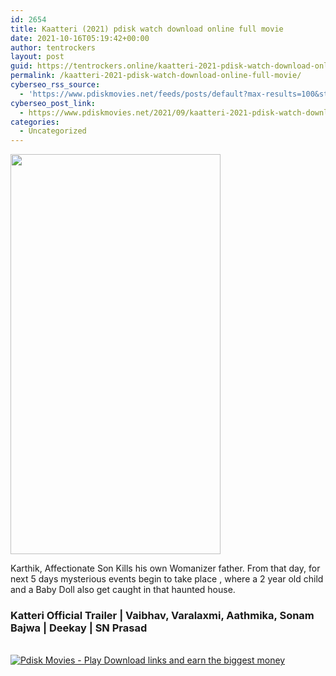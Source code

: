 ```yaml
---
id: 2654
title: Kaatteri (2021) pdisk watch download online full movie
date: 2021-10-16T05:19:42+00:00
author: tentrockers
layout: post
guid: https://tentrockers.online/kaatteri-2021-pdisk-watch-download-online-full-movie/
permalink: /kaatteri-2021-pdisk-watch-download-online-full-movie/
cyberseo_rss_source:
  - 'https://www.pdiskmovies.net/feeds/posts/default?max-results=100&start-index=301'
cyberseo_post_link:
  - https://www.pdiskmovies.net/2021/09/kaatteri-2021-pdisk-watch-download.html
categories:
  - Uncategorized
---
```

<div class="separator">
  <a href="https://1.bp.blogspot.com/-dkYbQ33ZuNA/YUcxyn9nhzI/AAAAAAAAABs/-Ifwht8r0Jk2pYai-6wFGg8XSk_mJXkgQCNcBGAsYHQ/s1200/Kaatteri%2B%25282021%2529%2Bpdisk%2Bwatch%2Bdownload%2Bonline%2Bfull%2Bmovie.jpg"><img loading="lazy" border="0" data-original-height="1200" data-original-width="630" height="640" src="https://1.bp.blogspot.com/-dkYbQ33ZuNA/YUcxyn9nhzI/AAAAAAAAABs/-Ifwht8r0Jk2pYai-6wFGg8XSk_mJXkgQCNcBGAsYHQ/w336-h640/Kaatteri%2B%25282021%2529%2Bpdisk%2Bwatch%2Bdownload%2Bonline%2Bfull%2Bmovie.jpg" width="336" /></a>
</div>

<span><span>Karthik, Affectionate Son Kills his own Womanizer father. From that day, for next 5 days mysterious events begin to take place , where a 2 year old child and a Baby Doll also get caught in that haunted house.</span></span>

### Katteri Official Trailer | Vaibhav, Varalaxmi, Aathmika, Sonam Bajwa | Deekay | SN Prasad

<div>
  &nbsp;<br /> <a href="https://kofilink.com/1/bnYybGQxMDAzaWxy?dn=1"><img src="https://1.bp.blogspot.com/-a93bp85aB6g/YUXjACCiX3I/AAAAAAAAbQE/GHmPI7h0af0tqn6tYzd0cdrDv9Hu9LUSACLcBGAsYHQ/s16000/Play_it_New-removebg-preview.png" title="Pdisk Movies - Play Download links and earn the biggest money" /></a>
</div>